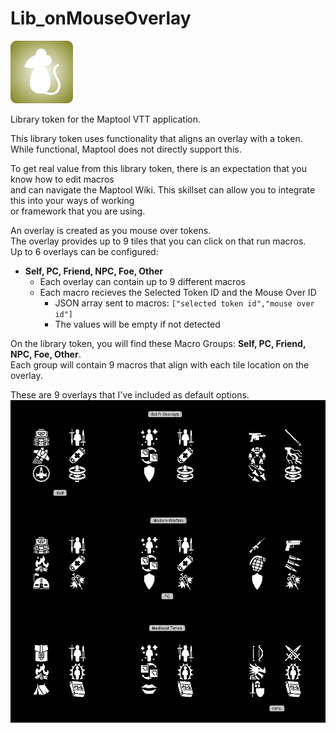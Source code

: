 # Lib_onMouseOverlay
![alt text](https://github.com/Jmr3366/Lib_onMouseOverlay/blob/main/LibonMouseOverlay.webp?raw=true)

Library token for the Maptool VTT application.

This library token uses functionality that aligns an overlay with a token.
While functional, Maptool does not directly support this.

To get real value from this library token, there is an expectation that you know how to edit macros  
and can navigate the Maptool Wiki.  This skillset can allow you to integrate this into your ways of working  
or framework that you are using.

An overlay is created as you mouse over tokens.  
The overlay provides up to 9 tiles that you can click on that run macros.  
Up to 6 overlays can be configured:
- **Self, PC, Friend, NPC, Foe, Other**
  - Each overlay can contain up to 9 different macros
  - Each macro recieves the Selected Token ID and the Mouse Over ID
    - JSON array sent to macros: `["selected token id","mouse over id"]`
    - The values will be empty if not detected


On the library token, you will find these Macro Groups: **Self, PC, Friend, NPC, Foe, Other**.  
Each group will contain 9 macros that align with each tile location on the overlay.  

These are 9 overlays that I've included as default options.  
![alt text](https://github.com/Jmr3366/Lib_onMouseOverlay/blob/main/onMouseOverlay-incOverlays.jpg?raw=true)
